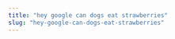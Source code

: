 ```yaml
---
title: "hey google can dogs eat strawberries"
slug: "hey-google-can-dogs-eat-strawberries"
---
```


